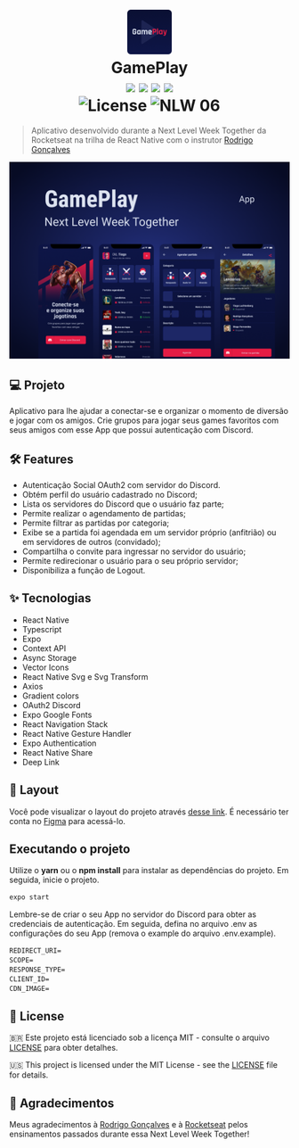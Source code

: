 <h1 align="center">
  <br/>
  <img alt="GamePlay" height="80" src=".github/logo.png" />
  <br/>
  GamePlay
  <div>
    <img src="https://img.shields.io/badge/-React%20Native-%234287f5" />
    <img src="https://img.shields.io/badge/-TypeScript-%23294E80" />
    <img src="https://img.shields.io/badge/-Expo-lightgrey" />
    <img src="https://img.shields.io/badge/-Mobile-%23ff69b4" />
  </div>
  <div>
    <img alt="License" src="https://img.shields.io/static/v1?label=license&message=MIT&color=E51C44&labelColor=0A1033">
    <img src="https://img.shields.io/static/v1?label=NLW&message=06&color=E51C44&labelColor=0A1033" alt="NLW 06" />
  </div>
</h1>

> Aplicativo desenvolvido durante a Next Level Week Together da Rocketseat na trilha de React Native com o instrutor [Rodrigo Gonçalves](https://www.linkedin.com/in/rodrigo-gon%C3%A7alves-santana/)

![cover](.github/cover.png?style=flat)

## 💻 Projeto
Aplicativo para lhe ajudar a conectar-se e organizar o momento de diversão e jogar com os amigos. Crie grupos para jogar seus games favoritos com seus amigos com esse App que possui autenticação com Discord.

## :hammer_and_wrench: Features 

- Autenticação Social OAuth2 com servidor do Discord.
- Obtém perfil do usuário cadastrado no Discord;
- Lista os servidores do Discord que o usuário faz parte;
- Permite realizar o agendamento de partidas;
- Permite filtrar as partidas por categoria;
- Exibe se a partida foi agendada em um servidor próprio (anfitrião) ou em servidores de outros (convidado);
- Compartilha o convite para ingressar no servidor do usuário;
- Permite redirecionar o usuário para o seu próprio servidor;
- Disponibiliza a função de Logout.

## ✨ Tecnologias

- React Native
- Typescript
- Expo
- Context API
- Async Storage
- Vector Icons
- React Native Svg e Svg Transform
- Axios
- Gradient colors
- OAuth2 Discord 
- Expo Google Fonts
- React Navigation Stack
- React Native Gesture Handler
- Expo Authentication
- React Native Share
- Deep Link

## 🔖 Layout

Você pode visualizar o layout do projeto através [desse link](https://www.figma.com/file/0kv33XYjvOgvKGKHBaiR07/GamePlay-NLW-Together?node-id=58913%3A83). É necessário ter conta no [Figma](http://figma.com/) para acessá-lo.

## Executando o projeto

Utilize o **yarn** ou o **npm install** para instalar as dependências do projeto.
Em seguida, inicie o projeto.

```cl
expo start
```

Lembre-se de criar o seu App no servidor do Discord para obter as credenciais de autenticação. Em seguida, defina no arquivo .env as configurações do seu App (remova o example do arquivo .env.example).
 
 ```cl
REDIRECT_URI=
SCOPE=
RESPONSE_TYPE=
CLIENT_ID=
CDN_IMAGE=
```

## 📄 License

:brazil: Este projeto está licenciado sob a licença MIT - consulte o arquivo [LICENSE](LICENSE.md) para obter detalhes.

:us: This project is licensed under the MIT License - see the [LICENSE](LICENSE.md) file for details.

## 👋 Agradecimentos

Meus agradecimentos à [Rodrigo Gonçalves](https://www.linkedin.com/in/rodrigo-gon%C3%A7alves-santana/) e à [Rocketseat](https://rocketseat.com.br) pelos ensinamentos passados durante essa Next Level Week Together!

